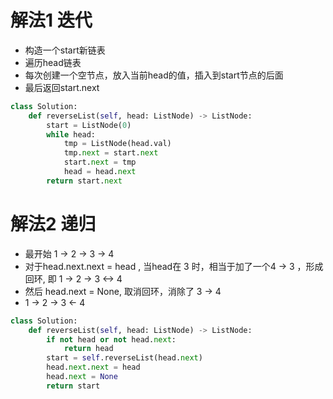 # 解法1 迭代
* 构造一个start新链表
* 遍历head链表
* 每次创建一个空节点，放入当前head的值，插入到start节点的后面
* 最后返回start.next
```python
class Solution:
    def reverseList(self, head: ListNode) -> ListNode:
        start = ListNode(0)
        while head:
            tmp = ListNode(head.val)
            tmp.next = start.next
            start.next = tmp
            head = head.next
        return start.next
```

# 解法2 递归
* 最开始 1 -> 2 -> 3 -> 4
* 对于head.next.next = head , 当head在 3 时，相当于加了一个4 -> 3 ，形成回环, 即  1 -> 2 -> 3 <-> 4
* 然后 head.next = None, 取消回环，消除了 3 -> 4
* 1 -> 2 -> 3 <- 4
```python
class Solution:
    def reverseList(self, head: ListNode) -> ListNode:
        if not head or not head.next:
            return head
        start = self.reverseList(head.next)
        head.next.next = head 
        head.next = None
        return start
```